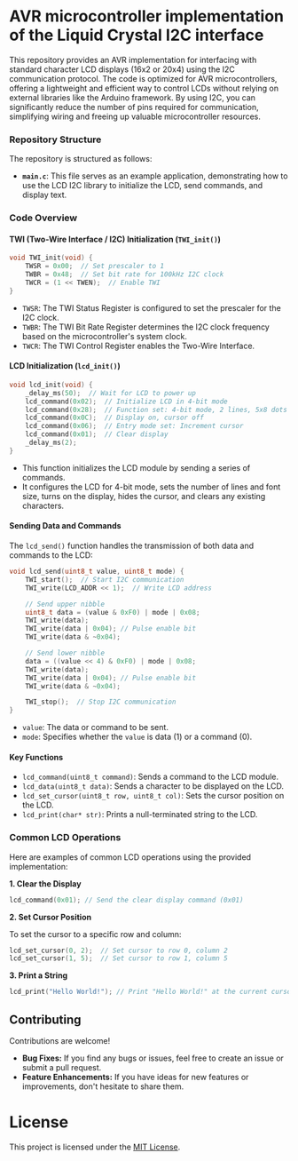 # AVR microcontroller implementation of the Liquid Crystal I2C interface
This repository provides an AVR implementation for interfacing with standard character LCD displays (16x2 or 20x4) using the I2C communication protocol. The code is optimized for AVR microcontrollers, offering a lightweight and efficient way to control LCDs without relying on external libraries like the Arduino framework. By using I2C, you can significantly reduce the number of pins required for communication, simplifying wiring and freeing up valuable microcontroller resources.

### Repository Structure

The repository is structured as follows:

- **`main.c`**: This file serves as an example application, demonstrating how to use the LCD I2C library to initialize the LCD, send commands, and display text.

### Code Overview

#### TWI (Two-Wire Interface / I2C) Initialization (`TWI_init()`)

```c
void TWI_init(void) {
    TWSR = 0x00;  // Set prescaler to 1
    TWBR = 0x48;  // Set bit rate for 100kHz I2C clock
    TWCR = (1 << TWEN);  // Enable TWI
}
```
- `TWSR`: The TWI Status Register is configured to set the prescaler for the I2C clock.
- `TWBR`: The TWI Bit Rate Register determines the I2C clock frequency based on the microcontroller's system clock.
- `TWCR`: The TWI Control Register enables the Two-Wire Interface.

#### LCD Initialization (`lcd_init()`)

```c
void lcd_init(void) {
    _delay_ms(50);  // Wait for LCD to power up
    lcd_command(0x02);  // Initialize LCD in 4-bit mode
    lcd_command(0x28);  // Function set: 4-bit mode, 2 lines, 5x8 dots
    lcd_command(0x0C);  // Display on, cursor off
    lcd_command(0x06);  // Entry mode set: Increment cursor
    lcd_command(0x01);  // Clear display
    _delay_ms(2);
}
```

- This function initializes the LCD module by sending a series of commands. 
- It configures the LCD for 4-bit mode, sets the number of lines and font size, turns on the display, hides the cursor, and clears any existing characters.

#### Sending Data and Commands

The `lcd_send()` function handles the transmission of both data and commands to the LCD:

```c
void lcd_send(uint8_t value, uint8_t mode) {
    TWI_start();  // Start I2C communication
    TWI_write(LCD_ADDR << 1);  // Write LCD address

    // Send upper nibble
    uint8_t data = (value & 0xF0) | mode | 0x08;
    TWI_write(data);
    TWI_write(data | 0x04); // Pulse enable bit
    TWI_write(data & ~0x04);

    // Send lower nibble
    data = ((value << 4) & 0xF0) | mode | 0x08;
    TWI_write(data);
    TWI_write(data | 0x04); // Pulse enable bit
    TWI_write(data & ~0x04);

    TWI_stop();  // Stop I2C communication
}
```
- `value`: The data or command to be sent.
- `mode`: Specifies whether the `value` is data (1) or a command (0).

#### Key Functions

- `lcd_command(uint8_t command)`: Sends a command to the LCD module.
- `lcd_data(uint8_t data)`: Sends a character to be displayed on the LCD.
- `lcd_set_cursor(uint8_t row, uint8_t col)`: Sets the cursor position on the LCD.
- `lcd_print(char* str)`: Prints a null-terminated string to the LCD.

### Common LCD Operations

Here are examples of common LCD operations using the provided implementation:

**1. Clear the Display**

```c
lcd_command(0x01); // Send the clear display command (0x01)
```

**2. Set Cursor Position**

To set the cursor to a specific row and column:

```c
lcd_set_cursor(0, 2);  // Set cursor to row 0, column 2
lcd_set_cursor(1, 5);  // Set cursor to row 1, column 5
```

**3. Print a String**

```c
lcd_print("Hello World!"); // Print "Hello World!" at the current cursor position
```

## Contributing

Contributions are welcome! 

- **Bug Fixes:** If you find any bugs or issues, feel free to create an issue or submit a pull request.
- **Feature Enhancements:** If you have ideas for new features or improvements, don't hesitate to share them.

# License

This project is licensed under the [MIT License](LICENSE).

